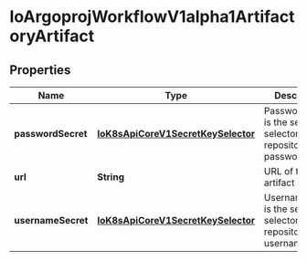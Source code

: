 
# IoArgoprojWorkflowV1alpha1ArtifactoryArtifact

## Properties
Name | Type | Description | Notes
------------ | ------------- | ------------- | -------------
**passwordSecret** | [**IoK8sApiCoreV1SecretKeySelector**](IoK8sApiCoreV1SecretKeySelector.md) | PasswordSecret is the secret selector to the repository password |  [optional]
**url** | **String** | URL of the artifact | 
**usernameSecret** | [**IoK8sApiCoreV1SecretKeySelector**](IoK8sApiCoreV1SecretKeySelector.md) | UsernameSecret is the secret selector to the repository username |  [optional]



